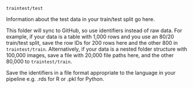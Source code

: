 `traintest/test`

Information about the test data in your train/test split go here. 

This folder will sync to GitHub, so use identifiers instead of raw data. For example, if your data is a table with 1,000 rows and you use an 80/20 train/test split, save the row IDs for 200 rows here and the other 800 in `traintest/train`. Alternatively, if your data is a nested folder structure with 100,000 images, save a file with 20,000 file paths here, and the other 80,000 to `traintest/train`. 

Save the identifiers in a file format appropriate to the language in your pipeline e.g. .rds for R or .pkl for Python.
